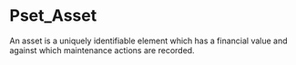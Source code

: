 # Pset_Asset

An asset is a uniquely identifiable element which has a financial value and against which maintenance actions are recorded.
<!-- end of short definition -->

